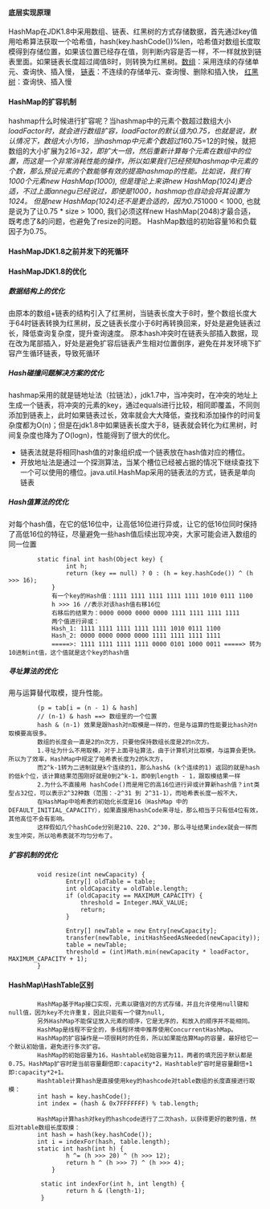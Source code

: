#### 底层实现原理
HashMap在JDK1.8中采用数组、链表、红黑树的方式存储数据，首先通过key值用哈希算法获取一个哈希值，hash(key.hashCode())%len，哈希值对数组长度取模得到存储位置，如果该位置已经存在值，则判断内容是否一样，不一样就放到链表里面。如果链表长度超过阈值8时，则转换为红黑树。[数组](/doc/数组.md)：采用连续的存储单元、查询快、插入慢， [链表](/doc/链表.md)：不连续的存储单元、查询慢、删除和插入快， [红黑树](/doc/树.md)：查询快、插入慢
#### HashMap的扩容机制
hashmap什么时候进行扩容呢？当hashmap中的元素个数超过数组大小*loadFactor时，就会进行数组扩容，loadFactor的默认值为0.75，也就是说，默认情况下，数组大小为16，当hashmap中元素个数超过16*0.75=12的时候，就把数组的大小扩展为2*16=32，即扩大一倍，然后重新计算每个元素在数组中的位置，而这是一个非常消耗性能的操作，所以如果我们已经预知hashmap中元素的个数，那么预设元素的个数能够有效的提高hashmap的性能。比如说，我们有1000个元素new HashMap(1000), 但是理论上来讲new HashMap(1024)更合适，不过上面annegu已经说过，即使是1000，hashmap也自动会将其设置为1024。 但是new HashMap(1024)还不是更合适的，因为0.75*1000 < 1000, 也就是说为了让0.75 * size > 1000, 我们必须这样new HashMap(2048)才最合适，既考虑了&的问题，也避免了resize的问题。 
HashMap数组的初始容量16和负载因子为0.75。
#### HashMapJDK1.8之前并发下的死循环

#### HashMapJDK1.8的优化
##### 数据结构上的优化
由原本的数组+链表的结构引入了红黑树，当链表长度大于8时，整个数组长度大于64时链表转换为红黑树，反之链表长度小于6时再转换回来，好处是避免链表过长，降低查询复杂度，提升查询速度。
原本hash冲突时在链表头部插入数据，现在改为尾部插入，好处是避免扩容后链表产生相对位置倒序，避免在并发环境下扩容产生循环链表，导致死循环
##### Hash碰撞问题解决方案的优化
hashmap采用的就是链地址法（拉链法），jdk1.7中，当冲突时，在冲突的地址上生成一个链表，将冲突的元素的key，通过equals进行比较，相同即覆盖，不同则添加到链表上，此时如果链表过长，效率就会大大降低，查找和添加操作的时间复杂度都为O(n)；但是在jdk1.8中如果链表长度大于8，链表就会转化为红黑树，时间复杂度也降为了O(logn)，性能得到了很大的优化。
* 链表法就是将相同hash值的对象组织成一个链表放在hash值对应的槽位。
* 开放地址法是通过一个探测算法，当某个槽位已经被占据的情况下继续查找下一个可以使用的槽位。java.util.HashMap采用的链表法的方式，链表是单向链表
##### Hash值算法的优化
对每个hash值，在它的低16位中，让高低16位进行异或，让它的低16位同时保持了高低16位的特征，尽量避免一些hash值后续出现冲突，大家可能会进入数组的同一位置

            static final int hash(Object key) {
                    int h;
                    return (key == null) ? 0 : (h = key.hashCode()) ^ (h >>> 16);
                }
                有一个key的Hash值：1111 1111 1111 1111 1111 1010 0111 1100
                h >>> 16 //表示对该hash值右移16位
                右移后的结果为：0000 0000 0000 0000 1111 1111 1111 1111
                两个值进行异或：
                Hash_1: 1111 1111 1111 1111 1111 1010 0111 1100
                Hash_2: 0000 0000 0000 0000 1111 1111 1111 1111
                =====>: 1111 1111 1111 1111 0000 0101 1000 0011 =====> 转为10进制int值，这个值就是这个key的hash值
                
##### 寻址算法的优化
用与运算替代取模，提升性能。

            (p = tab[i = (n - 1) & hash] 
            // (n-1) & hash ==> 数组里的一个位置
            hash & (n-1) 效果是跟hash对n取模是一样的，但是与运算的性能要比hash对n取模要高很多。
            数组的长度会一直是2的n次方，只要他保持数组长度是2的n次方。
            1.寻址为什么不用取模，对于上面寻址算法，由于计算机对比取模，与运算会更快。所以为了效率，HashMap中规定了哈希表长度为2的k次方，
            而2^k-1转为二进制就是k个连续的1，那么hash& (k个连续的1) 返回的就是hash的低k个位，该计算结果范围刚好就是0到2^k-1，即0到length - 1，跟取模结果一样
            2.为什么不直接用 hashCode()而是用它的高16位进行异或计算新hash值？int类型占32位，可以表示2^32种数（范围：-2^31 到 2^31-1），而哈希表长度一般不大，
            在HashMap中哈希表的初始化长度是16（HashMap 中的 DEFAULT_INITIAL_CAPACITY），如果直接用hashCode来寻址，那么相当于只有低4位有效，其他高位不会有影响。
            这样假如几个hashCode分别是210、220、2^30，那么寻址结果index就会一样而发生冲突，所以哈希表就不均匀分布了。

##### 扩容机制的优化
            
            void resize(int newCapacity) {
                    Entry[] oldTable = table;
                    int oldCapacity = oldTable.length;
                    if (oldCapacity == MAXIMUM_CAPACITY) {
                        threshold = Integer.MAX_VALUE;
                        return;
                    }

                    Entry[] newTable = new Entry[newCapacity];
                    transfer(newTable, initHashSeedAsNeeded(newCapacity));
                    table = newTable;
                    threshold = (int)Math.min(newCapacity * loadFactor, MAXIMUM_CAPACITY + 1);
            }
#### HashMap\HashTable区别

            HashMap基于Map接口实现，元素以键值对的方式存储，并且允许使用null键和null值，因为key不允许重复，因此只能有一个键为null,
            另外HashMap不能保证放入元素的顺序，它是无序的，和放入的顺序并不能相同。
            HashMap是线程不安全的，多线程环境中推荐使用ConcurrentHashMap。
            HashMap的扩容操作是一项很耗时的任务，所以如果能估算Map的容量，最好给它一个默认初始值，避免进行多次扩容。
            HashMap的初始容量为16，Hashtable初始容量为11，两者的填充因子默认都是0.75。HashMap扩容时是当前容量翻倍即:capacity*2，Hashtable扩容时是容量翻倍+1即:capacity*2+1。
            Hashtable计算hash是直接使用key的hashcode对table数组的长度直接进行取模：
            int hash = key.hashCode();
            int index = (hash & 0x7FFFFFFF) % tab.length;
            
            HashMap计算hash对key的hashcode进行了二次hash，以获得更好的散列值，然后对table数组长度取摸：
            int hash = hash(key.hashCode());
            int i = indexFor(hash, table.length);
            static int hash(int h) {
                    h ^= (h >>> 20) ^ (h >>> 12);
                    return h ^ (h >>> 7) ^ (h >>> 4);
                }

             static int indexFor(int h, int length) {
                    return h & (length-1);
             }
